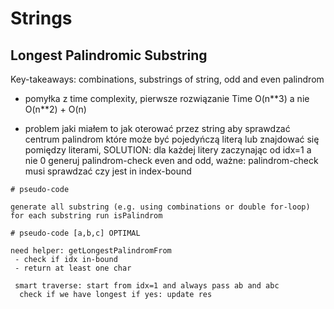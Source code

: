 # Strings

## Longest Palindromic Substring

Key-takeaways: combinations, substrings of string, odd and even palindrom

- pomyłka z time complexity, pierwsze rozwiązanie Time O\(n\*\*3\) a nie O\(n\*\*2\) + O\(n\)

- problem jaki miałem to jak oterować przez string aby sprawdzać centrum palindrom które może być pojedyńczą literą lub znajdować się pomiędzy literami, SOLUTION: dla każdej litery zaczynając od idx=1 a nie 0 generuj palindrom-check even and odd, ważne: palindrom-check musi sprawdzać czy jest in index-bound

```text
# pseudo-code

generate all substring (e.g. using combinations or double for-loop)
for each substring run isPalindrom
```

```text
# pseudo-code [a,b,c] OPTIMAL

need helper: getLongestPalindromFrom
 - check if idx in-bound
 - return at least one char
 
 smart traverse: start from idx=1 and always pass ab and abc
  check if we have longest if yes: update res
```

